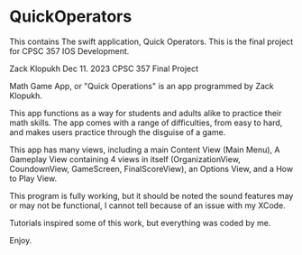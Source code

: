# QuickOperators
This contains The swift application, Quick Operators. This is the final project for CPSC 357 IOS Development.

Zack Klopukh
Dec 11. 2023
CPSC 357 Final Project

Math Game App, or "Quick Operations" is an app programmed by Zack Klopukh.

This app functions as a way for students and adults alike to practice their math skills.
The app comes with a range of difficulties, from easy to hard, and makes users practice through
the disguise of a game.

This app has many views, including a main Content View (Main Menu), A Gameplay View containing 4 views in itself (OrganizationView, CoundownView, GameScreen, FinalScoreView), an Options View, and a How to Play View.

This program is fully working, but it should be noted the sound features may or may not be functional, I cannot tell because of an issue with my XCode.

Tutorials inspired some of this work, but everything was coded by me.

Enjoy.
